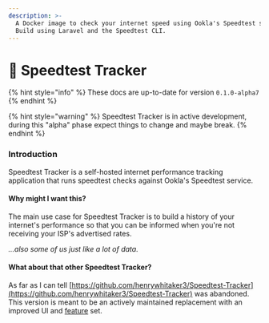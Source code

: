 ```yaml
---
description: >-
  A Docker image to check your internet speed using Ookla's Speedtest service.
  Build using Laravel and the Speedtest CLI.
---
```


# 🐇 Speedtest Tracker

{% hint style="info" %}
These docs are up-to-date for version `0.1.0-alpha7`
{% endhint %}

{% hint style="warning" %}
Speedtest Tracker is in active development, during this "alpha" phase expect things to change and maybe break.
{% endhint %}

### Introduction

Speedtest Tracker is a self-hosted internet performance tracking application that runs speedtest checks against Ookla's Speedtest service.

#### Why might I want this?

The main use case for Speedtest Tracker is to build a history of your internet's performance so that you can be informed when you're not receiving your ISP's advertised rates.

_...also some of us just like a lot of data._

#### What about that other Speedtest Tracker?

As far as I can tell [https://github.com/henrywhitaker3/Speedtest-Tracker](https://github.com/henrywhitaker3/Speedtest-Tracker) was abandoned. This version is meant to be an actively maintained replacement with an improved UI and [feature](getting-started/features.md) set.
